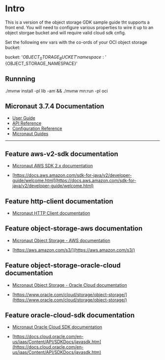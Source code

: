 # Intro

This is a version of the object storage GDK sample guide tht supports a front end. You will need to configure various properties to wire it up to an object storgae bucket and will require valid cloud sdk cnfig.

Set the following env vars with the co-ords of your OCI object storage bucket:

bucket: '${OBJECT_STORAGE_BUCKET}'
namespace: '${OBJECT_STORAGE_NAMESPACE}'

## Runnning

./mvnw install -pl lib -am &&  ./mvnw mn:run -pl oci




## Micronaut 3.7.4 Documentation

- [User Guide](https://docs.micronaut.io/3.7.4/guide/)
- [API Reference](https://docs.micronaut.io/3.7.4/api/)
- [Configuration Reference](https://docs.micronaut.io/3.7.4/guide/configurationreference.html)
- [Micronaut Guides](https://guides.micronaut.io/)
---
## Feature aws-v2-sdk documentation

- [Micronaut AWS SDK 2.x documentation](https://micronaut-projects.github.io/micronaut-aws/latest/guide/)

- [https://docs.aws.amazon.com/sdk-for-java/v2/developer-guide/welcome.html](https://docs.aws.amazon.com/sdk-for-java/v2/developer-guide/welcome.html)


## Feature http-client documentation

- [Micronaut HTTP Client documentation](https://docs.micronaut.io/latest/guide/index.html#httpClient)


## Feature object-storage-aws documentation

- [Micronaut Object Storage - AWS documentation](https://micronaut-projects.github.io/micronaut-object-storage/latest/guide/)

- [https://aws.amazon.com/s3/](https://aws.amazon.com/s3/)


## Feature object-storage-oracle-cloud documentation

- [Micronaut Object Storage - Oracle Cloud documentation](https://micronaut-projects.github.io/micronaut-object-storage/latest/guide/)

- [https://www.oracle.com/cloud/storage/object-storage/](https://www.oracle.com/cloud/storage/object-storage/)


## Feature oracle-cloud-sdk documentation

- [Micronaut Oracle Cloud SDK documentation](https://micronaut-projects.github.io/micronaut-oracle-cloud/latest/guide/)

- [https://docs.cloud.oracle.com/en-us/iaas/Content/API/SDKDocs/javasdk.htm](https://docs.cloud.oracle.com/en-us/iaas/Content/API/SDKDocs/javasdk.htm)


